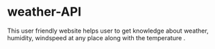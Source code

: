 # weather-API
This user friendly website helps user to get knowledge about weather, humidity, windspeed at any place along with the temperature .

